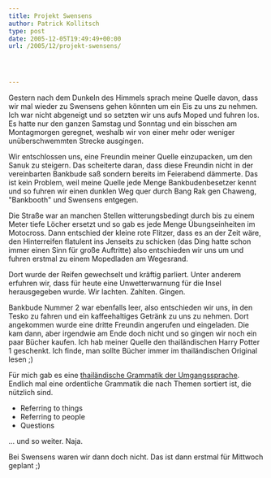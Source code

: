 ```yaml
---
title: Projekt Swensens
author: Patrick Kollitsch
type: post
date: 2005-12-05T19:49:49+00:00
url: /2005/12/projekt-swensens/




---
```

Gestern nach dem Dunkeln des Himmels sprach meine Quelle davon, dass wir mal wieder zu Swensens gehen könnten um ein Eis zu uns zu nehmen. Ich war nicht abgeneigt und so setzten wir uns aufs Moped und fuhren los. Es hatte nur den ganzen Samstag und Sonntag und ein bisschen am Montagmorgen geregnet, weshalb wir von einer mehr oder weniger unüberschwemmten Strecke ausgingen. 

Wir entschlossen uns, eine Freundin meiner Quelle einzupacken, um den Sanuk zu steigern. Das scheiterte daran, dass diese Freundin nicht in der vereinbarten Bankbude saß sondern bereits im Feierabend dämmerte. Das ist kein Problem, weil meine Quelle jede Menge Bankbudenbesetzer kennt und so fuhren wir einen dunklen Weg quer durch Bang Rak gen Chaweng, "Bankbooth" und Swensens entgegen. 

Die Straße war an manchen Stellen witterungsbedingt durch bis zu einem Meter tiefe Löcher ersetzt und so gab es jede Menge Übungseinheiten im Motocross. Dann entschied der kleine rote Flitzer, dass es an der Zeit wäre, den Hinterreifen flatulent ins Jenseits zu schicken (das Ding hatte schon immer einen Sinn für große Auftritte) also entschieden wir uns um und fuhren erstmal zu einem Mopedladen am Wegesrand.

Dort wurde der Reifen gewechselt und kräftig parliert. Unter anderem erfuhren wir, dass für heute eine Unwetterwarnung für die Insel herausgegeben wurde. Wir lachten. Zahlten. Gingen.

Bankbude Nummer 2 war ebenfalls leer, also entschieden wir uns, in den Tesko zu fahren und ein kaffeehaltiges Getränk zu uns zu nehmen. Dort angekommen wurde eine dritte Freundin angerufen und eingeladen. Die kam dann, aber irgendwie am Ende doch nicht und so gingen wir noch ein paar Bücher kaufen. Ich hab meiner Quelle den thailändischen Harry Potter 1 geschenkt. Ich finde, man sollte Bücher immer im thailändischen Original lesen ;)

Für mich gab es eine [thailändische Grammatik der Umgangssprache][1]. Endlich mal eine ordentliche Grammatik die nach Themen sortiert ist, die nützlich sind.

  * Referring to things
  * Referring to people
  * Questions

... und so weiter. Naja.

Bei Swensens waren wir dann doch nicht. Das ist dann erstmal für Mittwoch geplant ;)

 [1]: http://www.amazon.de/exec/obidos/ASIN/9748304965/qid=1133833259/sr=8-1/ref=sr_8_xs_ap_i1_xgl/028-8019015-0823716

